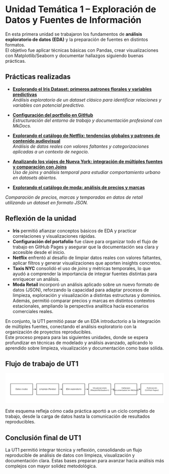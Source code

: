 # Unidad Temática 1 – Exploración de Datos y Fuentes de Información

En esta primera unidad se trabajaron los fundamentos de **análisis exploratorio de datos (EDA)** y la preparación de fuentes en distintos formatos.  
El objetivo fue aplicar técnicas básicas con Pandas, crear visualizaciones con Matplotlib/Seaborn y documentar hallazgos siguiendo buenas prácticas.

## Prácticas realizadas

- [**Explorando el Iris Dataset: primeros patrones florales y variables predictivas**](./practica1/main1.md)  
  *Análisis exploratorio de un dataset clásico para identificar relaciones y variables con potencial predictivo.*

- [**Configuración del portfolio en GitHub**](./practica2/main2.md)  
  *Estructuración del entorno de trabajo y documentación profesional con MkDocs.*

- [**Explorando el catálogo de Netflix: tendencias globales y patrones de contenido audiovisual**](./practica3/main3.md)  
  *Análisis de datos reales con valores faltantes y categorizaciones aplicadas a un contexto de negocio.*

- [**Analizando los viajes de Nueva York: integración de múltiples fuentes y comparación con Joins**](./practica4/main4.md)  
  *Uso de joins y análisis temporal para estudiar comportamiento urbano en datasets abiertos.*

- [**Explorando el catálogo de moda: análisis de precios y marcas**](./extraUT1/extramain.md)
  
*Comparación de precios, marcas y temporadas en datos de retail utilizando un dataset en formato JSON.*  

## Reflexión de la unidad
- **Iris** permitió afianzar conceptos básicos de EDA y practicar correlaciones y visualizaciones rápidas.  
- **Configuración del portafolio** fue clave para organizar todo el flujo de trabajo en GitHub Pages y asegurar que la documentación sea clara y accesible desde el inicio.  
- **Netflix** enfrentó al desafío de limpiar datos reales con valores faltantes, aplicar filtros y generar visualizaciones que aporten insights concretos.  
- **Taxis NYC** consolidó el uso de *joins* y métricas temporales, lo que ayudó a comprender la importancia de integrar fuentes distintas para enriquecer un análisis.
- **Moda Retail** incorporó un análisis aplicado sobre un nuevo formato de datos (JSON), reforzando la capacidad para adaptar procesos de limpieza, exploración y visualización a distintas estructuras y dominios. Además, permitió comparar precios y marcas en distintos contextos estacionales, ampliando la perspectiva analítica hacia escenarios comerciales reales.

En conjunto, la UT1  permitió pasar de un EDA introductorio a la integración de múltiples fuentes, conectando el análisis exploratorio con la organización de proyectos reproducibles.  
Este proceso prepara para las siguientes unidades, donde se espera profundizar en técnicas de modelado y análisis avanzado, aplicando lo aprendido sobre limpieza, visualización y documentación como base sólida.

## Flujo de trabajo de UT1

![](../assets/flujo_ut1.png)

Este esquema refleja cómo cada práctica aportó a un ciclo completo de trabajo,
desde la carga de datos hasta la comunicación de resultados reproducibles.

## Conclusión final de UT1
La UT1 permitió integrar técnica y reflexión, consolidando un flujo reproducible de análisis de datos con limpieza, visualización y documentación clara. Estas bases preparan para avanzar hacia análisis más complejos con mayor solidez metodológica.
